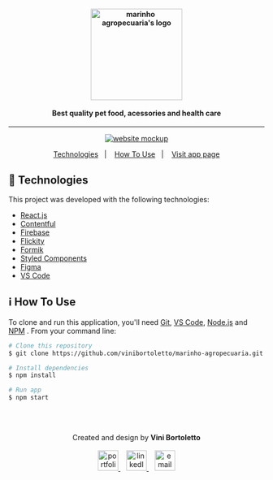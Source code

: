 <h4 align="center">
  <img width="180px" alt="marinho agropecuaria's logo" src="https://i.imgur.com/evMSxUm.png" />
  <br /><br />
  Best quality pet food, acessories and health care
</h4>

<hr />

<p align="center">
  <a href="https://marinho-agropecuaria.netlify.app/">
      <img alt="website mockup" src="https://i.imgur.com/S4tFB1v.png" />    
  </a>
</p>

<p align="center">
  <a href="#rocket-technologies">Technologies</a>&nbsp;&nbsp;&nbsp;|&nbsp;&nbsp;&nbsp;
  <a href="#information_source-how-to-use">How To Use</a>&nbsp;&nbsp;&nbsp;|&nbsp;&nbsp;&nbsp;
  <a href="https://marinho.netlify.app/">Visit app page</a>
</p>

## :rocket: Technologies

This project was developed with the following technologies:

-  [React.js](https://reactjs.org/)
-  [Contentful](https://contentful.com/)
-  [Firebase](https://firebase.google.com/)
-  [Flickity](https://flickity.metafizzy.co/)
-  [Formik](https://formik.org/)
-  [Styled Components](https://styled-components.com/)
-  [Figma](https://figma.com/)
-  [VS Code](https://code.visualstudio.com/)

## :information_source: How To Use

To clone and run this application, you'll need [Git](https://git-scm.com),  [VS Code](https://code.visualstudio.com/), [Node.js](https://nodejs.org/) and [NPM](https://www.npmjs.com/) . From your command line:

```bash
# Clone this repository
$ git clone https://github.com/vinibortoletto/marinho-agropecuaria.git

# Install dependencies
$ npm install

# Run app
$ npm start

```

<br/><br/>

<p align="center">
  Created and design by <b>Vini Bortoletto</b>
  <br/><br/>
  
  <a href="https://vinibortoletto.github.io/portfolio">
    <img alt="portfolio" height="40px" src="https://i.imgur.com/vy4IHim.png" />
  </a>
  &nbsp;&nbsp;
  <a href="https://www.linkedin.com/in/vinicius-bortoletto/">
    <img alt="linkedIn" height="40px" src="https://iconmonstr.com/wp-content/g/gd/makefg.php?i=../assets/preview/2012/png/iconmonstr-linkedin-5.png&r=0&g=0&b=0" />
  </a>
  &nbsp;&nbsp;
  <a href="mailto:ovinibortoletto@gmail.com?subject=website contact">
    <img alt="email" height="40px" src="https://cdns.iconmonstr.com/wp-content/assets/preview/2012/240/iconmonstr-email-11.png" />
  </a>
</p>
